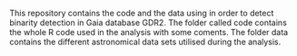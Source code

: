 This repository contains the code and the data using in order to detect binarity detection in Gaia database GDR2. The folder called code contains the whole R code used in the analysis with some coments. The folder data contains the different astronomical data sets utilised during the analysis. 
